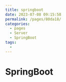 ```yaml
---
title: springboot
date: 2023-07-08 09:15:58
permalink: /pages/80da18/
categories:
  - pages
  - Server
  - SpringBoot
tags:
  - 
---
```

# SpringBoot

